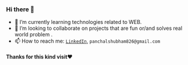 ### Hi there 👋

<!--
**ShubhamPanchal007/ShubhamPanchal007** is a ✨ _special_ ✨ repository because its `README.md` (this file) appears on your GitHub profile.
-->

- 🌱 I’m currently learning technologies related to WEB.
- 👯 I’m looking to collaborate on projects that are fun or/and solves real world problem .  
- 📫 How to reach me: [`LinkedIn`](https://in.linkedin.com/in/shubham-panchal-4530901b5), `panchalshubham826@gmail.com`
 #### Thanks for this kind visit❤️
 
